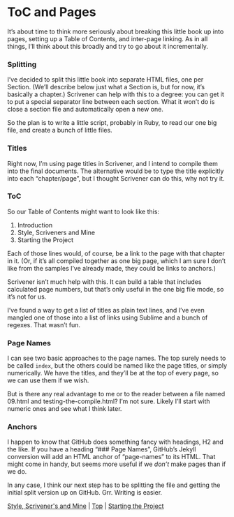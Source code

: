 # ToC and Pages #

It’s about time to think more seriously about breaking this little book up into pages, setting up a Table of Contents, and inter-page linking. As in all things, I’ll think about this broadly and try to go about it incrementally.

### Splitting

I’ve decided to split this little book into separate HTML files, one per Section. (We’ll describe below just what a Section is, but for now, it’s basically a chapter.) Scrivener can help with this to a degree: you can get it to put a special separator line between each section. What it won’t do is close a section file and automatically open a new one.

So the plan is to write a little script, probably in Ruby, to read our one big file, and create a bunch of little files.

### Titles

Right now, I’m using page titles in Scrivener, and I intend to compile them into the final documents. The alternative would be to type the title explicitly into each “chapter/page”, but I thought Scrivener can do this, why not try it. 

### ToC

So our Table of Contents might want to look like this:

1. Introduction
2. Style, Scriveners and Mine
3. Starting the Project

Each of those lines would, of course, be a link to the page with that chapter in it. (Or, if it’s all compiled together as one big page, which I am sure I don’t like from the samples I’ve already made, they could be links to anchors.)

Scrivener isn’t much help with this. It can build a table that includes calculated page numbers, but that’s only useful in the one big file mode, so it’s not for us.

I’ve found a way to get a list of titles as plain text lines, and I’ve even mangled one of those into a list of links using Sublime and a bunch of regexes. That wasn’t fun.

### Page Names

I can see two basic approaches to the page names. The top surely needs to be called `index`, but the others could be named like the page titles, or simply numerically. We have the titles, and they’ll be at the top of every page, so we can use them if we wish.

But is there any real advantage to me or to the reader between a file named 09.html and testing-the-compile.html? I’m not sure. Likely I’ll start with numeric ones and see what I think later.

### Anchors

I happen to know that GitHub does something fancy with headings, H2 and the like. If you have a heading “\#\#\# Page Names”, GitHub’s Jekyll conversion will add an HTML anchor of “page-names” to its HTML. That might come in handy, but seems more useful if we *don’t* make pages than if we do.

In any case, I think our next step has to be splitting the file and getting the initial split version up on GitHub. Grr. Writing is easier.



[Style, Scrivener's and Mine](01.html) | [Top](index.html) | [Starting the Project](03.html)




[ScreenShot2018-06-17at5.43.41AM]: ScreenShot2018-06-17at5.43.41AM.png

[ScreenShot2018-06-15at3.48.45AM]: ScreenShot2018-06-15at3.48.45AM.png

[ScreenShot2018-06-15at3.56.55AM]: ScreenShot2018-06-15at3.56.55AM.png

[ScreenShot2018-06-15at3.59.33AM]: ScreenShot2018-06-15at3.59.33AM.png

[ScreenShot2018-06-15at4.15.13AM]: ScreenShot2018-06-15at4.15.13AM.png

[ScreenShot2018-06-15at4.31.51AM]: ScreenShot2018-06-15at4.31.51AM.png

[ScreenShot2018-06-15at4.33.00AM]: ScreenShot2018-06-15at4.33.00AM.png

[ScreenShot2018-06-15at4.34.19AM]: ScreenShot2018-06-15at4.34.19AM.png

[ScreenShot2018-06-15at4.35.50AM]: ScreenShot2018-06-15at4.35.50AM.png

[ScreenShot2018-06-15at4.53.51AM]: ScreenShot2018-06-15at4.53.51AM.png

[ScreenShot2018-06-15at4.55.43AM]: ScreenShot2018-06-15at4.55.43AM.png

[ScreenShot2018-06-15at5.07.22AM]: ScreenShot2018-06-15at5.07.22AM.png

[ScreenShot2018-06-15at5.12.50AM]: ScreenShot2018-06-15at5.12.50AM.png

[ScreenShot2018-06-15at5.14.54AM]: ScreenShot2018-06-15at5.14.54AM.png

[ScreenShot2018-06-15at9.24.21AM]: ScreenShot2018-06-15at9.24.21AM.png

[ScreenShot2018-06-15at9.59.53AM]: ScreenShot2018-06-15at9.59.53AM.png

[ScreenShot2018-06-16at7.47.10AM]: ScreenShot2018-06-16at7.47.10AM.png

[ScreenShot2018-06-17at6.41.19AM]: ScreenShot2018-06-17at6.41.19AM.png

[ScreenShot2018-06-17at7.05.30AM]: ScreenShot2018-06-17at7.05.30AM.png

[ScreenShot2018-06-17at8.13.28PM]: ScreenShot2018-06-17at8.13.28PM.png

[ScreenShot2018-06-18at9.45.26AM]: ScreenShot2018-06-18at9.45.26AM.png

[ScreenShot2018-06-19at8.03.28PM]: ScreenShot2018-06-19at8.03.28PM.png

[ScreenShot2018-06-17at6.06.28AM]: ScreenShot2018-06-17at6.06.28AM.png

